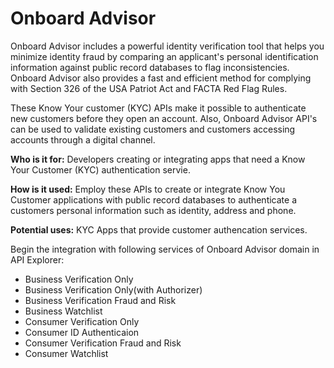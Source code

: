 # Onboard Advisor

Onboard Advisor includes a powerful identity verification tool that helps you minimize identity fraud by comparing an applicant's personal identification information against public record databases to flag inconsistencies. Onboard Advisor also provides a fast and efficient method for complying with Section 326 of the USA Patriot Act and FACTA Red Flag Rules. 

These Know Your  customer (KYC) APIs make it possible to authenticate new customers before they open an account. Also, Onboard Advisor API's can be used to validate existing customers and customers accessing accounts through a digital channel.  

**Who is it for:** Developers creating or integrating apps that need a Know Your Customer (KYC) authentication servie.  

**How is it used:** Employ these APIs to create or integrate Know You Customer applications with public record databases to authenticate a customers personal information such as identity, address and phone.  

**Potential uses:** KYC Apps that provide customer authencation services. 

Begin the integration with following services of Onboard Advisor domain in API Explorer:
* Business Verification Only
* Business Verification Only(with Authorizer)
* Business Verification Fraud and Risk
* Business Watchlist 
* Consumer Verification Only
* Consumer ID Authenticaion
* Consumer Verification Fraud and Risk
* Consumer Watchlist


